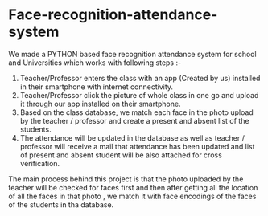 # Face-recognition-attendance-system
We made a PYTHON based face recognition attendance system for school and Universities which works with following steps :-  

1. Teacher/Professor enters the class with an app (Created by us) installed in their smartphone with internet connectivity.  
2. Teacher/Professor click the picture of whole class in one go and upload it through our app installed on their smartphone.  
3. Based on the class database, we match each face in the photo upload by the teacher / professor and create a present and      absent list of the students. 
4. The attendance will be updated in the database as well as teacher / professor will receive a mail that attendance has been updated and list of present and absent student will be also attached for cross verification.


The main process behind this project is that the photo uploaded by the teacher will be checked for faces first and then after getting all the location of all the faces in that photo , we match it with face encodings of the faces of the students in tha database.
